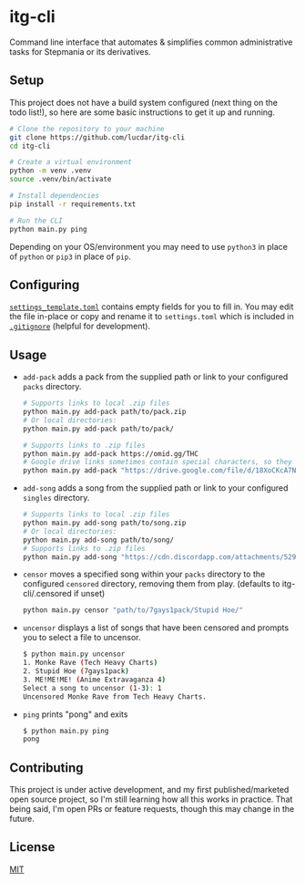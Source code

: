 # itg-cli

Command line interface that automates & simplifies common administrative tasks for Stepmania or its derivatives.

## Setup

This project does not have a build system configured (next thing on the todo list!), so here are some basic instructions to get it up and running.

```Bash
# Clone the repository to your machine
git clone https://github.com/lucdar/itg-cli
cd itg-cli

# Create a virtual environment
python -m venv .venv
source .venv/bin/activate

# Install dependencies
pip install -r requirements.txt

# Run the CLI
python main.py ping
```

Depending on your OS/environment you may need to use `python3` in place of `python` or `pip3` in place of `pip`.

## Configuring

[`settings_template.toml`](settings_template.toml) contains empty fields for you to fill in. You may edit the file in-place or copy and rename it to `settings.toml` which is included in [`.gitignore`](.gitignore) (helpful for development).

## Usage

* `add-pack` adds a pack from the supplied path or link to your configured `packs` directory.
  
    ```Bash
    # Supports links to local .zip files
    python main.py add-pack path/to/pack.zip
    # Or local directories:
    python main.py add-pack path/to/pack/

    # Supports links to .zip files
    python main.py add-pack https://omid.gg/THC
    # Google drive links sometimes contain special characters, so they should be surrounded in quotes
    python main.py add-pack "https://drive.google.com/file/d/18XoCKcA7N4ptE6U7wOJIJgfVwTAyuA10/view"
    ```

* `add-song` adds a song from the supplied path or link to your configured `singles` directory.

    ```Bash
    # Supports links to local .zip files
    python main.py add-song path/to/song.zip
    # Or local directories:
    python main.py add-song path/to/song/
    # Supports links to .zip files
    python main.py add-song "https://cdn.discordapp.com/attachments/529867916833718294/1286510412262805524/Love_Bomb.zip?ex=66ee2bb0&is=66ecda30&hm=6c6ac229657a01b0f48995ed236a22889502c5407478cfe6151596f4355ca7b4&"
    ```

* `censor` moves a specified song within your `packs` directory to the configured `censored` directory, removing them from play. (defaults to itg-cli/.censored if unset)

    ```Bash
    python main.py censor "path/to/7gays1pack/Stupid Hoe/"
    ```

* `uncensor` displays a list of songs that have been censored and prompts you to select a file to uncensor.

    ```Bash
    $ python main.py uncensor
    1. Monke Rave (Tech Heavy Charts)
    2. Stupid Hoe (7gays1pack)
    3. ME!ME!ME! (Anime Extravaganza 4)
    Select a song to uncensor (1-3): 1
    Uncensored Monke Rave from Tech Heavy Charts.
    ```

* `ping` prints "pong" and exits

    ```Bash
    $ python main.py ping
    pong
    ```

## Contributing

This project is under active development, and my first published/marketed open source project, so I'm still learning how all this works in practice. That being said, I'm open PRs or feature requests, though this may change in the future.

## License

[MIT](https://choosealicense.com/licenses/mit/)

